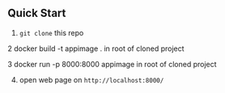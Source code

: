 ## Quick Start

1. `git clone` this repo

2 docker build -t appimage . in root of cloned project

3 docker run -p 8000:8000 appimage in root of cloned project

4. open web page on `http://localhost:8000/` 
